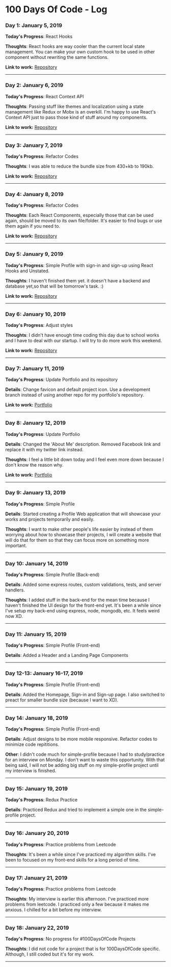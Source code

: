 # 100 Days Of Code - Log

### Day 1: January 5, 2019
  **Today's Progress**: React Hooks

  **Thoughts**: React hooks are way cooler than the current local state management. You can make your own custom hook to be used in other  component without rewriting the same functions.

**Link to work:** [Repository](https://github.com/godfreyzubiaga/100DaysOfCodePractice/tree/master/src/client/components/PracticeHooks)
 
 ***
 
 ### Day 2: January 6, 2019
  **Today's Progress**: React Context API

  **Thoughts**: Passing stuff like themes and localization using a state management like Redux or Mobx is an overkill. I'm happy to use React's Context API just to pass those kind of stuff around my components. 
  
**Link to work:** [Repository](https://github.com/godfreyzubiaga/100DaysOfCodePractice/tree/master/src/client/components/PracticeContext)
 
 ***
 
  ### Day 3: January 7, 2019
  **Today's Progress**: Refactor Codes

  **Thoughts**: I was able to reduce the bundle size from 430+kb to 190kb.
  
**Link to work:** [Repository](https://github.com/godfreyzubiaga/100DaysOfCodePractice/)
  ***

  ### Day 4: January 8, 2019
  **Today's Progress**: Refactor Codes

  **Thoughts**: Each React Components, especially those that can be used again, should be moved to its own file/folder. It's easier to find bugs or use them again if you need to. 
   
**Link to work:** [Repository](https://github.com/godfreyzubiaga/100DaysOfCodePractice/)
  ***

### Day 5: January 9, 2019
  **Today's Progress**: Simple Profile with sign-in and sign-up using React Hooks and Unstated.
  
  **Thoughts**: I haven't finished them yet. it doesn't have a backend and database yet,so that will be tomorrow's task. :)
   
**Link to work:** [Repository](https://github.com/godfreyzubiaga/100DaysOfCodePractice/)
  ***

### Day 6: January 10, 2019
  **Today's Progress**: Adjust styles
  
  **Thoughts**: I didn't have enough time coding this day due to school works and I have to deal with our startup. I will try to do more work this weekend.
   
**Link to work:** [Repository](https://github.com/godfreyzubiaga/100DaysOfCodePractice/)
  ***
  
### Day 7: January 11, 2019
  **Today's Progress**: Update Portfolio and its repository
  
  **Details**: Change favicon and default project icon. Use a development branch instead of using another repo for my portfolio's repository.
   
**Link to work:** [Portfolio](https://godfreyzubiaga.github.io)
  ***
  
### Day 8: January 12, 2019
  **Today's Progress**: Update Portfolio
  
  **Details**: Changed the 'About Me' description. Removed Facebook link and replace it with my twitter link instead.
  
  **Thoughts**: I feel a little bit down today and I feel even more down because I don't know the reason why.
  
**Link to work:** [Portfolio](https://godfreyzubiaga.github.io)
  ***
  
### Day 9: January 13, 2019
  **Today's Progress**: Simple Profile
  
  **Details**: Started creating a Profile Web application that will showcase your works and projects temporarily and easily.
  
  **Thoughts**: I want to make other people's life easier by instead of them worrying about how to showcase their projects, I will create a website that will do that for them so that they can focus more on something more important.
  ***
    
### Day 10: January 14, 2019
  **Today's Progress**: Simple Profile (Back-end)
  
  **Details**: Added some express routes, custom validations, tests, and server handlers.
  
  **Thoughts**: I added stuff in the back-end for the mean time because I haven't finished the UI design for the front-end yet. It's been a while since I've setup my back-end using express, node, mongodb, etc. It feels weird now XD.
  ***
  
  ### Day 11: January 15, 2019
  **Today's Progress**: Simple Profile (Front-end)
  
  **Details**: Added a Header and a Landing Page Components
  ***

  ### Day 12-13: January 16-17, 2019
  **Today's Progress**: Simple Profile (Front-end)
  
  **Details**: Added the Homepage, Sign-in and Sign-up page. I also switched to preact for smaller bundle size (because I want to XD).
  ***
  
  ### Day 14: January 18, 2019
  **Today's Progress**: Simple Profile (Front-end)
  
  **Details**: Adjust designs to be more mobile responsive. Refactor codes to minimize code repititions.
  
  **Other**: I didn't code much for simple-profile because I had to study/practice for an interview on Monday. I don't want to waste this opportunity. With that being said, I will not be adding big stuff on my simple-profile project until my interview is finished.
  ***

  ### Day 15: January 19, 2019
  **Today's Progress**: Redux Practice
  
  **Details**: Practiced Redux and tried to implement a simple one in the simple-profile project.

  ***

  ### Day 16: January 20, 2019
  **Today's Progress**: Practice problems from Leetcode
  
  **Thoughts**: It's been a while since I've practiced my algorithm skills. I've been to focused on my front-end skills for a long period of time.

  ***

  ### Day 17: January 21, 2019
  **Today's Progress**: Practice problems from Leetcode
  
  **Thoughts**: My interview is earlier this afternoon. I've practiced more problems from leetcode. I practiced only a few because it makes me anxious. I chilled for a bit before my interview.

  ***

  ### Day 18: January 22, 2019
  **Today's Progress**: No progress for #100DaysOfCode Projects
  
  **Thoughts**: I did not code for a project that is for 100DaysOfCode specific. Although, I still coded but it's for my work.

  ***
